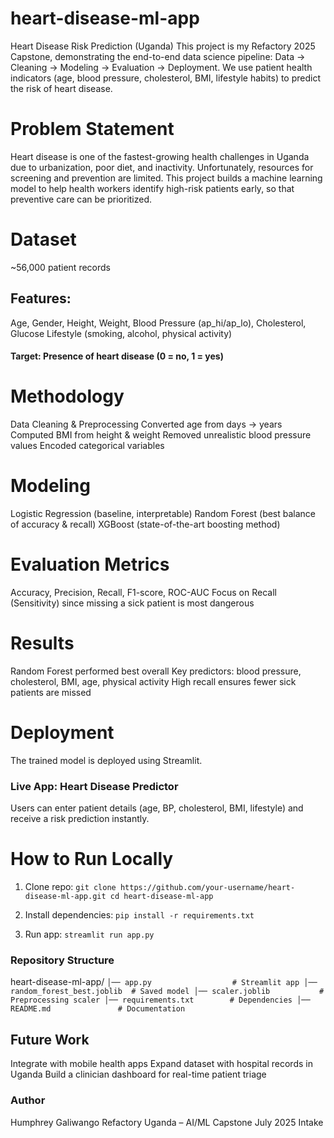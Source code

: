 # heart-disease-ml-app
Heart Disease Risk Prediction (Uganda)  This project is my Refactory 2025 Capstone, demonstrating the end-to-end data science pipeline: Data → Cleaning → Modeling → Evaluation → Deployment.  We use patient health indicators (age, blood pressure, cholesterol, BMI, lifestyle habits) to predict the risk of heart disease.
# Problem Statement
Heart disease is one of the fastest-growing health challenges in Uganda due to urbanization, poor diet, and inactivity.
Unfortunately, resources for screening and prevention are limited.
This project builds a machine learning model to help health workers identify high-risk patients early, so that preventive care can be prioritized.

# Dataset
~56,000 patient records

## Features:
Age, Gender, Height, Weight, Blood Pressure (ap_hi/ap_lo), Cholesterol, Glucose
Lifestyle (smoking, alcohol, physical activity)
#### Target: Presence of heart disease (0 = no, 1 = yes)

 # Methodology
Data Cleaning & Preprocessing
Converted age from days → years
Computed BMI from height & weight
Removed unrealistic blood pressure values
Encoded categorical variables

# Modeling
Logistic Regression (baseline, interpretable)
Random Forest (best balance of accuracy & recall)
XGBoost (state-of-the-art boosting method)

# Evaluation Metrics
Accuracy, Precision, Recall, F1-score, ROC-AUC
Focus on Recall (Sensitivity) since missing a sick patient is most dangerous

# Results
Random Forest performed best overall
Key predictors: blood pressure, cholesterol, BMI, age, physical activity
High recall ensures fewer sick patients are missed

# Deployment
The trained model is deployed using Streamlit.
### Live App: Heart Disease Predictor
Users can enter patient details (age, BP, cholesterol, BMI, lifestyle) and receive a risk prediction instantly.

# How to Run Locally
1. Clone repo:
`git clone https://github.com/your-username/heart-disease-ml-app.git
cd heart-disease-ml-app`

2. Install dependencies:
`pip install -r requirements.txt`

3. Run app:
`streamlit run app.py`

### Repository Structure
heart-disease-ml-app/
`
│── app.py                  # Streamlit app
│── random_forest_best.joblib  # Saved model
│── scaler.joblib           # Preprocessing scaler
│── requirements.txt        # Dependencies
│── README.md               # Documentation
`

## Future Work
Integrate with mobile health apps
Expand dataset with hospital records in Uganda
Build a clinician dashboard for real-time patient triage

### Author
Humphrey Galiwango
Refactory Uganda – AI/ML Capstone July 2025 Intake
